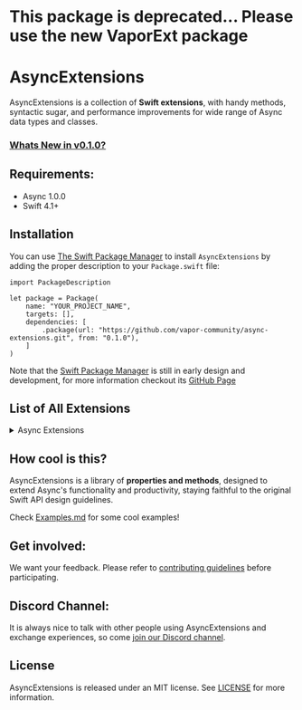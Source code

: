# This package is deprecated... Please use the new VaporExt package

# AsyncExtensions

AsyncExtensions is a collection of **Swift extensions**, with handy methods, syntactic sugar, and performance improvements for wide range of Async data types and classes.

### [Whats New in v0.1.0?](https://github.com/vapor-community/async-extensions/blob/master/CHANGELOG.md#v010)

## Requirements:

- Async 1.0.0
- Swift 4.1+

## Installation

You can use <a href="https://swift.org/package-manager">The Swift Package Manager</a> to install <code>AsyncExtensions</code> by adding the proper description to your <code>Package.swift</code> file:

<pre><code class="swift language-swift">import PackageDescription

let package = Package(
    name: "YOUR_PROJECT_NAME",
    targets: [],
    dependencies: [
        .package(url: "https://github.com/vapor-community/async-extensions.git", from: "0.1.0"),
    ]
)
</code></pre>

<p>Note that the <a href="https://swift.org/package-manager">Swift Package Manager</a> is still in early design and development, for more information checkout its <a href="https://github.com/apple/swift-package-manager">GitHub Page</a></p>

## List of All Extensions

<details>
<summary>Async Extensions</summary>
</br>
<ul>
<li><a href="https://github.com/vapor-community/async-extensions/tree/master/Sources/FutureExtensions.swift"><code>Future extensions</code></a></li>
</ul>
</details>

## How cool is this?

AsyncExtensions is a library of **properties and methods**, designed to extend Async's functionality and productivity, staying faithful to the original Swift API design guidelines.

Check [Examples.md](https://github.com/SwifterSwift/SwifterSwift/tree/master/Examples/Examples.md) for some cool examples!

<!-- ## Documentation

Documentation for all extensions, with examples, is available at...
-->

## Get involved:

We want your feedback.
Please refer to [contributing guidelines](https://github.com/vapor-community/async-extensions/tree/master/CONTRIBUTING.md) before participating.

## Discord Channel:

It is always nice to talk with other people using AsyncExtensions and exchange experiences, so come [join our Discord channel](http://vapor.team).

## License

AsyncExtensions is released under an MIT license. See [LICENSE](LICENSE) for more information.
